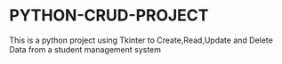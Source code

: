 # PYTHON-CRUD-PROJECT
This is a python project using Tkinter to Create,Read,Update and Delete Data from a student management system
